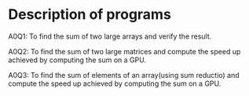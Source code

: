 # Description of programs
A0Q1: To find the sum of two large arrays and verify the result.

A0Q2: To find the sum of two large matrices and compute the speed up achieved by computing the sum on a GPU.

A0Q3: To find the sum of elements of an array(using sum reductio) and compute the speed up achieved by computing the sum on a GPU.

